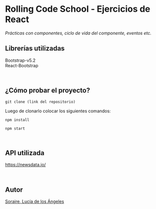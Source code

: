 # Rolling Code School - Ejercicios de React

*Prácticas con componentes, ciclo de vida del componente, eventos etc.* 

## Librerías utilizadas

Bootstrap-v5.2
<br>
React-Bootstrap

<br>

## ¿Cómo probar el proyecto?

`git clone (link del repositorio)`

Luego de clonarlo colocar los siguientes comandos: 
<br>

`npm install`

`npm start` 

<br>

## API utilizada

https://newsdata.io/

<br>

## Autor
[Soraire, Lucía de los Ángeles](https://github.com/luciasoraire)
